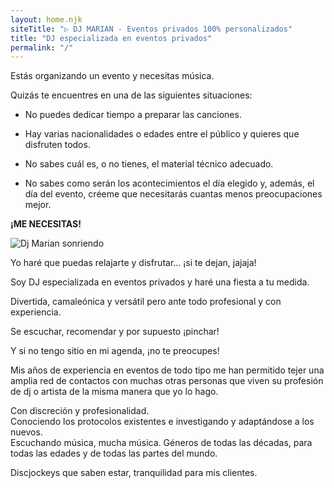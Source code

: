 ```yaml
---
layout: home.njk
siteTitle: "▷ DJ MARIAN - Eventos privados 100% personalizados"
title: "DJ especializada en eventos privados"
permalink: "/"
---
```


Estás organizando un evento y necesitas música.

Quizás te encuentres en una de las siguientes situaciones:

 - No puedes dedicar tiempo a preparar las canciones.  
  
 - Hay varias nacionalidades o edades entre el público y quieres que disfruten todos.  
  
 - No sabes cuál es, o no tienes, el material técnico adecuado.  
  
 - No sabes como serán los acontecimientos el día elegido y, además, el día del evento, créeme que necesitarás cuantas menos preocupaciones mejor.

**¡ME NECESITAS!**

![Dj Marian sonriendo](/assets/images/sonrie.webp)

Yo haré que puedas relajarte y disfrutar... ¡si te dejan, jajaja!

Soy DJ especializada en eventos privados y haré una fiesta a tu medida.

Divertida, camaleónica y versátil pero ante todo profesional y con experiencia.

Se escuchar, recomendar y por supuesto ¡pinchar!

Y si no tengo sitio en mi agenda, ¡no te preocupes!

Mis años de experiencia en eventos de todo tipo me han permitido tejer una amplia red de contactos con muchas otras personas que viven su profesión de dj o artista de la misma manera que yo lo hago.

Con discreción y profesionalidad.
<br>Conociendo los protocolos existentes e investigando y adaptándose a los nuevos.
<br>Escuchando música, mucha música. Géneros de todas las décadas, para todas las edades y de todas las partes del mundo.

Discjockeys que saben estar, tranquilidad para mis clientes.

